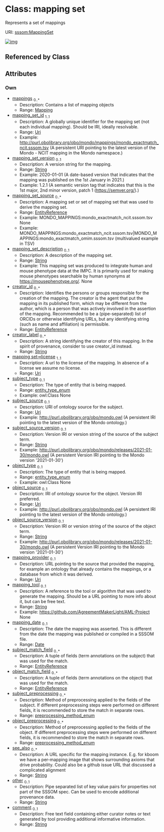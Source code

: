 
# Class: mapping set


Represents a set of mappings

URI: [sssom:MappingSet](https://w3id.org/sssom/MappingSet)


[![img](https://yuml.me/diagram/nofunky;dir:TB/class/[Mapping]<mappings%200..*-++[MappingSet&#124;mapping_set_id:uri;mapping_set_version:string%20%3F;mapping_set_source:EntityReference%20*;mapping_set_description:string%20%3F;creator_id:EntityReference%20*;creator_label:string%20*;license:uri;subject_type:entity_type_enum%20%3F;subject_source:uri%20%3F;subject_source_version:string%20%3F;object_type:entity_type_enum%20%3F;object_source:uri%20%3F;object_source_version:string%20%3F;mapping_provider:uri%20%3F;mapping_tool:string%20%3F;mapping_date:date%20%3F;subject_match_field:EntityReference%20*;object_match_field:EntityReference%20*;subject_preprocessing:preprocessing_method_enum%20*;object_preprocessing:preprocessing_method_enum%20*;see_also:string%20*;other:string%20%3F;comment:string%20%3F],[Mapping])](https://yuml.me/diagram/nofunky;dir:TB/class/[Mapping]<mappings%200..*-++[MappingSet&#124;mapping_set_id:uri;mapping_set_version:string%20%3F;mapping_set_source:EntityReference%20*;mapping_set_description:string%20%3F;creator_id:EntityReference%20*;creator_label:string%20*;license:uri;subject_type:entity_type_enum%20%3F;subject_source:uri%20%3F;subject_source_version:string%20%3F;object_type:entity_type_enum%20%3F;object_source:uri%20%3F;object_source_version:string%20%3F;mapping_provider:uri%20%3F;mapping_tool:string%20%3F;mapping_date:date%20%3F;subject_match_field:EntityReference%20*;object_match_field:EntityReference%20*;subject_preprocessing:preprocessing_method_enum%20*;object_preprocessing:preprocessing_method_enum%20*;see_also:string%20*;other:string%20%3F;comment:string%20%3F],[Mapping])

## Referenced by Class


## Attributes


### Own

 * [mappings](mappings.md)  <sub>0..\*</sub>
     * Description: Contains a list of mapping objects
     * Range: [Mapping](Mapping.md)
 * [mapping_set_id](mapping_set_id.md)  <sub>1..1</sub>
     * Description: A globally unique identifier for the mapping set (not each individual mapping). Should be IRI, ideally resolvable.
     * Range: [Uri](types/Uri.md)
     * Example: http://purl.obolibrary.org/obo/mondo/mappings/mondo_exactmatch_ncit.sssom.tsv (A persistent URI pointing to the latest version of the Mondo - NCIT mapping in the Mondo namespace.)
 * [mapping_set_version](mapping_set_version.md)  <sub>0..1</sub>
     * Description: A version string for the mapping.
     * Range: [String](types/String.md)
     * Example: 2020-01-01 (A date-based version that indicates that the mapping was published on the 1st January in 2021.)
     * Example: 1.2.1 (A semantic version tag that indicates that this is the 1st major, 2nd minor version, patch 1 (https://semver.org/).)
 * [mapping_set_source](mapping_set_source.md)  <sub>0..\*</sub>
     * Description: A mapping set or set of mapping set that was used to derive the mapping set.
     * Range: [EntityReference](types/EntityReference.md)
     * Example: MONDO_MAPPINGS:mondo_exactmatch_ncit.sssom.tsv None
     * Example: MONDO_MAPPINGS:mondo_exactmatch_ncit.sssom.tsv|MONDO_MAPPINGS:mondo_exactmatch_omim.sssom.tsv (multivalued example in TSV)
 * [mapping_set_description](mapping_set_description.md)  <sub>0..1</sub>
     * Description: A description of the mapping set.
     * Range: [String](types/String.md)
     * Example: This mapping set was produced to integrate human and mouse phenotype data at the IMPC. It is primarily used for making mouse phenotypes searchable by human synonyms at https://mousephenotype.org/. None
 * [creator_id](creator_id.md)  <sub>0..\*</sub>
     * Description: Identifies the persons or groups responsible for the creation of the mapping. The creator is the agent that put the mapping in its published form, which may be different from the author, which is a person that was actively involved in the assertion of the mapping. Recommended to be a (pipe-separated) list of ORCIDs or otherwise identifying URLs, but any identifying string (such as name and affiliation) is permissible.
     * Range: [EntityReference](types/EntityReference.md)
 * [creator_label](creator_label.md)  <sub>0..\*</sub>
     * Description: A string identifying the creator of this mapping. In the spirit of provenance, consider to use creator_id instead.
     * Range: [String](types/String.md)
 * [mapping set➞license](mapping_set_license.md)  <sub>1..1</sub>
     * Description: A url to the license of the mapping. In absence of a license we assume no license.
     * Range: [Uri](types/Uri.md)
 * [subject_type](subject_type.md)  <sub>0..1</sub>
     * Description: The type of entity that is being mapped.
     * Range: [entity_type_enum](entity_type_enum.md)
     * Example: owl:Class None
 * [subject_source](subject_source.md)  <sub>0..1</sub>
     * Description: URI of ontology source for the subject.
     * Range: [Uri](types/Uri.md)
     * Example: http://purl.obolibrary.org/obo/mondo.owl (A persistent IRI pointing to the latest version of the Mondo ontology.)
 * [subject_source_version](subject_source_version.md)  <sub>0..1</sub>
     * Description: Version IRI or version string of the source of the subject term.
     * Range: [String](types/String.md)
     * Example: http://purl.obolibrary.org/obo/mondo/releases/2021-01-30/mondo.owl (A persistent Version IRI pointing to the Mondo version '2021-01-30')
 * [object_type](object_type.md)  <sub>0..1</sub>
     * Description: The type of entity that is being mapped.
     * Range: [entity_type_enum](entity_type_enum.md)
     * Example: owl:Class None
 * [object_source](object_source.md)  <sub>0..1</sub>
     * Description: IRI of ontology source for the object. Version IRI preferred.
     * Range: [Uri](types/Uri.md)
     * Example: http://purl.obolibrary.org/obo/mondo.owl (A persistent IRI pointing to the latest version of the Mondo ontology.)
 * [object_source_version](object_source_version.md)  <sub>0..1</sub>
     * Description: Version IRI or version string of the source of the object term.
     * Range: [String](types/String.md)
     * Example: http://purl.obolibrary.org/obo/mondo/releases/2021-01-30/mondo.owl (A persistent Version IRI pointing to the Mondo version '2021-01-30')
 * [mapping_provider](mapping_provider.md)  <sub>0..1</sub>
     * Description: URL pointing to the source that provided the mapping, for example an ontology that already contains the mappings, or a database from which it was derived.
     * Range: [Uri](types/Uri.md)
 * [mapping_tool](mapping_tool.md)  <sub>0..1</sub>
     * Description: A reference to the tool or algorithm that was used to generate the mapping. Should be a URL pointing to more info about it, but can be free text.
     * Range: [String](types/String.md)
     * Example: https://github.com/AgreementMakerLight/AML-Project None
 * [mapping_date](mapping_date.md)  <sub>0..1</sub>
     * Description: The date the mapping was asserted. This is different from the date the mapping was published or compiled in a SSSOM file.
     * Range: [Date](types/Date.md)
 * [subject_match_field](subject_match_field.md)  <sub>0..\*</sub>
     * Description: A tuple of fields (term annotations on the subject) that was used for the match.
     * Range: [EntityReference](types/EntityReference.md)
 * [object_match_field](object_match_field.md)  <sub>0..\*</sub>
     * Description: A tuple of fields (term annotations on the object) that was used for the match.
     * Range: [EntityReference](types/EntityReference.md)
 * [subject_preprocessing](subject_preprocessing.md)  <sub>0..\*</sub>
     * Description: Method of preprocessing applied to the fields of the subject. If different preprocessing steps were performed on different fields, it is recommended to store the match in separate rows.
     * Range: [preprocessing_method_enum](preprocessing_method_enum.md)
 * [object_preprocessing](object_preprocessing.md)  <sub>0..\*</sub>
     * Description: Method of preprocessing applied to the fields of the object. If different preprocessing steps were performed on different fields, it is recommended to store the match in separate rows.
     * Range: [preprocessing_method_enum](preprocessing_method_enum.md)
 * [see_also](see_also.md)  <sub>0..\*</sub>
     * Description: A URL specific for the mapping instance. E.g. for kboom we have a per-mapping image that shows surrounding axioms that drive probability. Could also be a github issue URL that discussed a complicated alignment
     * Range: [String](types/String.md)
 * [other](other.md)  <sub>0..1</sub>
     * Description: Pipe separated list of key value pairs for properties not part of the SSSOM spec. Can be used to encode additional provenance data.
     * Range: [String](types/String.md)
 * [comment](comment.md)  <sub>0..1</sub>
     * Description: Free text field containing either curator notes or text generated by tool providing additional informative information.
     * Range: [String](types/String.md)
